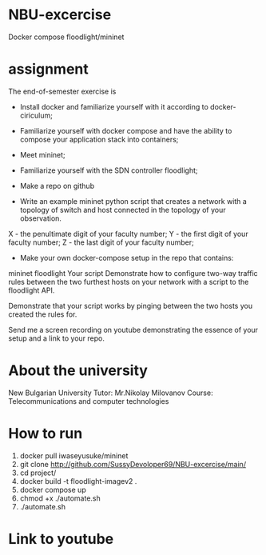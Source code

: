 # NBU-excercise
Docker compose floodlight/mininet
# assignment
The end-of-semester exercise is
- Install docker and familiarize yourself with it according to docker-ciriculum;
- Familiarize yourself with docker compose and have the ability to compose your application stack into containers;

- Meet mininet;

- Familiarize yourself with the SDN controller floodlight;

- Make a repo on github

- Write an example mininet python script that creates a network with a topology of <XYZ> switch and <YX> host connected in the topology of your observation.

X - the penultimate digit of your faculty number;
Y - the first digit of your faculty number;
Z - the last digit of your faculty number;
- Make your own docker-compose setup in the repo that contains:

mininet
floodlight
Your script
Demonstrate how to configure two-way traffic rules between the two furthest hosts on your network with a script to the floodlight API.

Demonstrate that your script works by pinging between the two hosts you created the rules for.

Send me a screen recording on youtube demonstrating the essence of your setup and a link to your repo.
# About the university
New Bulgarian University
Tutor: Mr.Nikolay Milovanov
Course: Telecommunications and computer technologies

# How to run 
1. docker pull iwaseyusuke/mininet
2. git clone http://github.com/SussyDevoloper69/NBU-excercise/main/
3. cd project/
4. docker build -t floodlight-imagev2 .
5. docker compose up
6. chmod +x ./automate.sh
7. ./automate.sh
# Link to youtube
